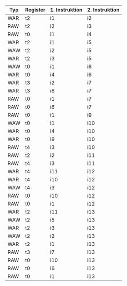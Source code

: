 | Typ | Register | 1. Instruktion | 2. Instruktion |
| --- | -------- | -------------- | -------------- |
| WAR | t2       | i1             | i2             |
| RAW | t2       | i2             | i3             |
| RAW | t0       | i1             | i4             |
| WAR | t2       | i1             | i5             |
| WAW | t2       | i2             | i5             |
| WAR | t2       | i3             | i5             |
| WAW | t0       | i1             | i6             |
| WAR | t0       | i4             | i6             |
| WAR | t3       | i2             | i7             |
| WAR | t3       | i6             | i7             |
| RAW | t0       | i1             | i7             |
| RAW | t0       | i6             | i7             |
| RAW | t0       | i1             | i9             |
| WAW | t0       | i1             | i10            |
| WAR | t0       | i4             | i10            |
| WAR | t0       | i9             | i10            |
| RAW | t4       | i3             | i10            |
| RAW | t2       | i2             | i11            |
| RAW | t4       | i3             | i11            |
| WAR | t4       | i11            | i12            |
| WAR | t4       | i10            | i12            |
| WAW | t4       | i3             | i12            |
| RAW | t0       | i10            | i12            |
| RAW | t0       | i1             | i12            |
| WAR | t2       | i11            | i13            |
| WAW | t2       | i5             | i13            |
| WAR | t2       | i3             | i13            |
| WAW | t2       | i2             | i13            |
| WAR | t2       | i1             | i13            |
| RAW | t3       | i7             | i13            |
| RAW | t0       | i10            | i13            |
| RAW | t0       | i6             | i13            |
| RAW | t0       | i1             | i13            |
